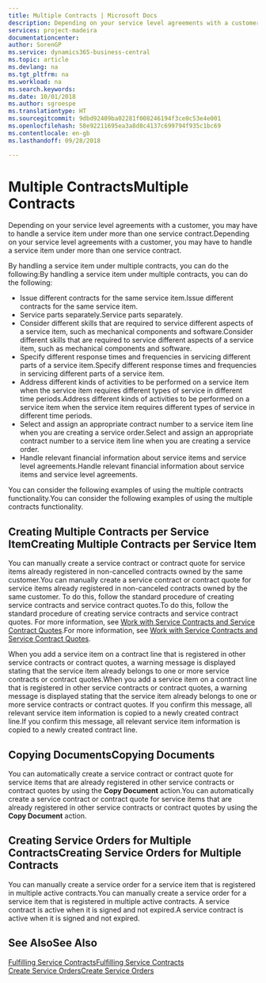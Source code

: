```yaml
---
title: Multiple Contracts | Microsoft Docs
description: Depending on your service level agreements with a customer, you may have to handle a service item under more than one service contract.
services: project-madeira
documentationcenter: 
author: SorenGP
ms.service: dynamics365-business-central
ms.topic: article
ms.devlang: na
ms.tgt_pltfrm: na
ms.workload: na
ms.search.keywords: 
ms.date: 10/01/2018
ms.author: sgroespe
ms.translationtype: HT
ms.sourcegitcommit: 9dbd92409ba02281f008246194f3ce0c53e4e001
ms.openlocfilehash: 58e92211695ea3a8d8c4137c699794f935c1bc69
ms.contentlocale: en-gb
ms.lasthandoff: 09/28/2018

---
```

# <a name="multiple-contracts"></a><span data-ttu-id="aaad5-103">Multiple Contracts</span><span class="sxs-lookup"><span data-stu-id="aaad5-103">Multiple Contracts</span></span>
<span data-ttu-id="aaad5-104">Depending on your service level agreements with a customer, you may have to handle a service item under more than one service contract.</span><span class="sxs-lookup"><span data-stu-id="aaad5-104">Depending on your service level agreements with a customer, you may have to handle a service item under more than one service contract.</span></span>  
  
<span data-ttu-id="aaad5-105">By handling a service item under multiple contracts, you can do the following:</span><span class="sxs-lookup"><span data-stu-id="aaad5-105">By handling a service item under multiple contracts, you can do the following:</span></span>  
  
* <span data-ttu-id="aaad5-106">Issue different contracts for the same service item.</span><span class="sxs-lookup"><span data-stu-id="aaad5-106">Issue different contracts for the same service item.</span></span>  
* <span data-ttu-id="aaad5-107">Service parts separately.</span><span class="sxs-lookup"><span data-stu-id="aaad5-107">Service parts separately.</span></span>  
* <span data-ttu-id="aaad5-108">Consider different skills that are required to service different aspects of a service item, such as mechanical components and software.</span><span class="sxs-lookup"><span data-stu-id="aaad5-108">Consider different skills that are required to service different aspects of a service item, such as mechanical components and software.</span></span>  
* <span data-ttu-id="aaad5-109">Specify different response times and frequencies in servicing different parts of a service item.</span><span class="sxs-lookup"><span data-stu-id="aaad5-109">Specify different response times and frequencies in servicing different parts of a service item.</span></span>  
* <span data-ttu-id="aaad5-110">Address different kinds of activities to be performed on a service item when the service item requires different types of service in different time periods.</span><span class="sxs-lookup"><span data-stu-id="aaad5-110">Address different kinds of activities to be performed on a service item when the service item requires different types of service in different time periods.</span></span>  
* <span data-ttu-id="aaad5-111">Select and assign an appropriate contract number to a service item line when you are creating a service order.</span><span class="sxs-lookup"><span data-stu-id="aaad5-111">Select and assign an appropriate contract number to a service item line when you are creating a service order.</span></span>  
* <span data-ttu-id="aaad5-112">Handle relevant financial information about service items and service level agreements.</span><span class="sxs-lookup"><span data-stu-id="aaad5-112">Handle relevant financial information about service items and service level agreements.</span></span>  
  
<span data-ttu-id="aaad5-113">You can consider the following examples of using the multiple contracts functionality.</span><span class="sxs-lookup"><span data-stu-id="aaad5-113">You can consider the following examples of using the multiple contracts functionality.</span></span>  
  
## <a name="creating-multiple-contracts-per-service-item"></a><span data-ttu-id="aaad5-114">Creating Multiple Contracts per Service Item</span><span class="sxs-lookup"><span data-stu-id="aaad5-114">Creating Multiple Contracts per Service Item</span></span>  
<span data-ttu-id="aaad5-115">You can manually create a service contract or contract quote for service items already registered in non-cancelled contracts owned by the same customer.</span><span class="sxs-lookup"><span data-stu-id="aaad5-115">You can manually create a service contract or contract quote for service items already registered in non-canceled contracts owned by the same customer.</span></span> <span data-ttu-id="aaad5-116">To do this, follow the standard procedure of creating service contracts and service contract quotes.</span><span class="sxs-lookup"><span data-stu-id="aaad5-116">To do this, follow the standard procedure of creating service contracts and service contract quotes.</span></span> <span data-ttu-id="aaad5-117">For more information, see [Work with Service Contracts and Service Contract Quotes](service-how-to-create-service-contracts-and-service-contract-quotes.md).</span><span class="sxs-lookup"><span data-stu-id="aaad5-117">For more information, see [Work with Service Contracts and Service Contract Quotes](service-how-to-create-service-contracts-and-service-contract-quotes.md).</span></span>  
  
<span data-ttu-id="aaad5-118">When you add a service item on a contract line that is registered in other service contracts or contract quotes, a warning message is displayed stating that the service item already belongs to one or more service contracts or contract quotes.</span><span class="sxs-lookup"><span data-stu-id="aaad5-118">When you add a service item on a contract line that is registered in other service contracts or contract quotes, a warning message is displayed stating that the service item already belongs to one or more service contracts or contract quotes.</span></span> <span data-ttu-id="aaad5-119">If you confirm this message, all relevant service item information is copied to a newly created contract line.</span><span class="sxs-lookup"><span data-stu-id="aaad5-119">If you confirm this message, all relevant service item information is copied to a newly created contract line.</span></span>  
  
## <a name="copying-documents"></a><span data-ttu-id="aaad5-120">Copying Documents</span><span class="sxs-lookup"><span data-stu-id="aaad5-120">Copying Documents</span></span>  
<span data-ttu-id="aaad5-121">You can automatically create a service contract or contract quote for service items that are already registered in other service contracts or contract quotes by using the **Copy Document** action.</span><span class="sxs-lookup"><span data-stu-id="aaad5-121">You can automatically create a service contract or contract quote for service items that are already registered in other service contracts or contract quotes by using the **Copy Document** action.</span></span>  
  
## <a name="creating-service-orders-for-multiple-contracts"></a><span data-ttu-id="aaad5-122">Creating Service Orders for Multiple Contracts</span><span class="sxs-lookup"><span data-stu-id="aaad5-122">Creating Service Orders for Multiple Contracts</span></span>  
<span data-ttu-id="aaad5-123">You can manually create a service order for a service item that is registered in multiple active contracts.</span><span class="sxs-lookup"><span data-stu-id="aaad5-123">You can manually create a service order for a service item that is registered in multiple active contracts.</span></span> <span data-ttu-id="aaad5-124">A service contract is active when it is signed and not expired.</span><span class="sxs-lookup"><span data-stu-id="aaad5-124">A service contract is active when it is signed and not expired.</span></span>  
  
## <a name="see-also"></a><span data-ttu-id="aaad5-125">See Also</span><span class="sxs-lookup"><span data-stu-id="aaad5-125">See Also</span></span>  
[<span data-ttu-id="aaad5-126">Fulfilling Service Contracts</span><span class="sxs-lookup"><span data-stu-id="aaad5-126">Fulfilling Service Contracts</span></span>](service-fulfill-service-contracts.md)  
[<span data-ttu-id="aaad5-127">Create Service Orders</span><span class="sxs-lookup"><span data-stu-id="aaad5-127">Create Service Orders</span></span>](service-how-to-create-service-orders.md)  

